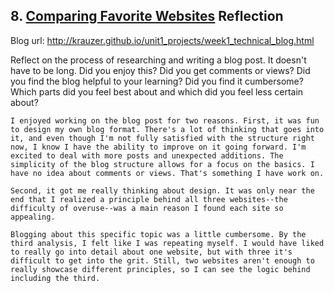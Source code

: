## 8. [Comparing Favorite Websites](8_technical_blog/readme.md) Reflection

Blog url: http://krauzer.github.io/unit1_projects/week1_technical_blog.html

Reflect on the process of researching and writing a blog post. It doesn't have to be long. Did you enjoy this? Did you get comments or views? Did you find the blog helpful to your learning? Did you find it cumbersome? Which parts did you feel best about and which did you feel less certain about?

~~~~
I enjoyed working on the blog post for two reasons. First, it was fun to design my own blog format. There's a lot of thinking that goes into it, and even though I'm not fully satisfied with the structure right now, I know I have the ability to improve on it going forward. I'm excited to deal with more posts and unexpected additions. The simplicity of the blog structure allows for a focus on the basics. I have no idea about comments or views. That's something I have work on. 

Second, it got me really thinking about design. It was only near the end that I realized a principle behind all three websites--the difficulty of overuse--was a main reason I found each site so appealing. 

Blogging about this specific topic was a little cumbersome. By the third analysis, I felt like I was repeating myself. I would have liked to really go into detail about one website, but with three it's difficult to get into the grit. Still, two websites aren't enough to really showcase different principles, so I can see the logic behind including the third. 

